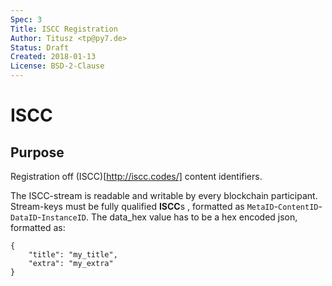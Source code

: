 ```yaml
---
Spec: 3
Title: ISCC Registration
Author: Titusz <tp@py7.de>
Status: Draft
Created: 2018-01-13
License: BSD-2-Clause
---
```


# ISCC

## Purpose

Registration off (ISCC)[http://iscc.codes/] content identifiers.


The ISCC-stream is readable and writable by every blockchain participant.
Stream-keys must be fully qualified **ISCC**s , formatted as 
`MetaID`-`ContentID`-`DataID`-`InstanceID`. The data_hex value has to be a 
hex encoded json, formatted as:

    {
        "title": "my_title",
        "extra": "my_extra"
    }
